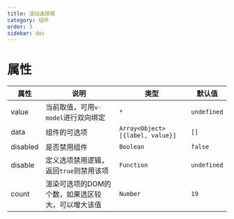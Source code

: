 ```yaml
---
title: 滚动选择框
category: 组件
order: 3
sidebar: doc
---
```


# 属性

| 属性 | 说明 | 类型 | 默认值 |
| --- | --- | --- | --- |
| value | 当前取值，可用`v-model`进行双向绑定 | `*` | `undefined` |
| data | 组件的可选项 | `Array<Object> [{label, value}]` | `[]` |
| disabled | 是否禁用组件 | `Boolean` | `false` |
| disable | 定义选项禁用逻辑，返回`true`则禁用该项 | `Function` | `undefined` |
| count | 渲染可选项的DOM的个数，如果选区较大，可以增大该值 | `Number` | `19` |
